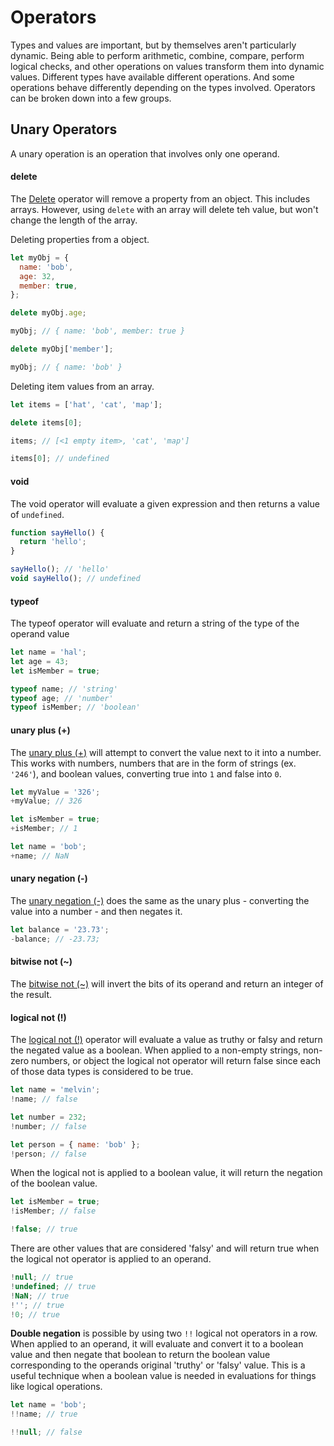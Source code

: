 # Operators

Types and values are important, but by themselves aren't particularly dynamic. Being able to perform arithmetic, combine, compare, perform logical checks, and other operations on values transform them into dynamic values. Different types have available different operations. And some operations behave differently depending on the types involved. Operators can be broken down into a few groups.

## Unary Operators

A unary operation is an operation that involves only one operand.

#### delete

The [Delete](https://developer.mozilla.org/en-US/docs/Web/JavaScript/Reference/Operators/delete) operator will remove a property from an object. This includes arrays. However, using `delete` with an array will delete teh value, but won't change the length of the array.

Deleting properties from a object.

```javascript
let myObj = {
  name: 'bob',
  age: 32,
  member: true,
};

delete myObj.age;

myObj; // { name: 'bob', member: true }

delete myObj['member'];

myObj; // { name: 'bob' }
```

Deleting item values from an array.

```javascript
let items = ['hat', 'cat', 'map'];

delete items[0];

items; // [<1 empty item>, 'cat', 'map']

items[0]; // undefined
```

#### void

The void operator will evaluate a given expression and then returns a value of `undefined`.

```javascript
function sayHello() {
  return 'hello';
}

sayHello(); // 'hello'
void sayHello(); // undefined
```

#### typeof

The typeof operator will evaluate and return a string of the type of the operand value

```javascript
let name = 'hal';
let age = 43;
let isMember = true;

typeof name; // 'string'
typeof age; // 'number'
typeof isMember; // 'boolean'
```

#### unary plus (+)

The [unary plus (+)](https://developer.mozilla.org/en-US/docs/Web/JavaScript/Reference/Operators/Unary_plus) will attempt to convert the value next to it into a number. This works with numbers, numbers that are in the form of strings (ex. `'246'`), and boolean values, converting true into `1` and false into `0`.

```javascript
let myValue = '326';
+myValue; // 326

let isMember = true;
+isMember; // 1

let name = 'bob';
+name; // NaN
```

#### unary negation (-)

The [unary negation (-)](https://developer.mozilla.org/en-US/docs/Web/JavaScript/Reference/Operators/Unary_negation) does the same as the unary plus - converting the value into a number - and then negates it.

```javascript
let balance = '23.73';
-balance; // -23.73;
```

#### bitwise not (~)

The [bitwise not (~)](https://developer.mozilla.org/en-US/docs/Web/JavaScript/Reference/Operators/Bitwise_NOT) will invert the bits of its operand and return an integer of the result.

#### logical not (!)

The [logical not (!)](https://developer.mozilla.org/en-US/docs/Web/JavaScript/Reference/Operators/Logical_NOT) operator will evaluate a value as truthy or falsy and return the negated value as a boolean. When applied to a non-empty strings, non-zero numbers, or object the logical not operator will return false since each of those data types is considered to be true.

```javascript
let name = 'melvin';
!name; // false

let number = 232;
!number; // false

let person = { name: 'bob' };
!person; // false
```

When the logical not is applied to a boolean value, it will return the negation of the boolean value.

```javascript
let isMember = true;
!isMember; // false

!false; // true
```

There are other values that are considered 'falsy' and will return true when the logical not operator is applied to an operand.

```javascript
!null; // true
!undefined; // true
!NaN; // true
!''; // true
!0; // true
```

**Double negation** is possible by using two `!!` logical not operators in a row. When applied to an operand, it will evaluate and convert it to a boolean value and then negate that boolean to return the boolean value corresponding to the operands original 'truthy' or 'falsy' value. This is a useful technique when a boolean value is needed in evaluations for things like logical operations.

```javascript
let name = 'bob';
!!name; // true

!!null; // false
```
